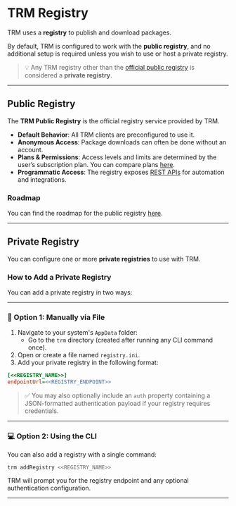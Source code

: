 # TRM Registry

TRM uses a **registry** to publish and download packages.

By default, TRM is configured to work with the **public registry**, and no additional setup is required unless you wish to use or host a private registry.

> 💡 Any TRM registry other than the [official public registry](https://trmregistry.com) is considered a **private registry**.

---

## Public Registry

The **TRM Public Registry** is the official registry service provided by TRM.

- **Default Behavior**: All TRM clients are preconfigured to use it.
- **Anonymous Access**: Package downloads can often be done without an account.
- **Plans & Permissions**: Access levels and limits are determined by the user’s subscription plan. You can compare plans [here](https://trmregistry.com/#/plans).
- **Programmatic Access**: The registry exposes [REST APIs](/registry/public/api.md) for automation and integrations.

### Roadmap

You can find the roadmap for the public registry [here](/registry/public/roadmap.md).

---

## Private Registry

You can configure one or more **private registries** to use with TRM.

### How to Add a Private Registry

You can add a private registry in two ways:

---

### 🔧 Option 1: Manually via File

1. Navigate to your system's `AppData` folder:
   - Go to the `trm` directory (created after running any CLI command once).
2. Open or create a file named `registry.ini`.
3. Add your private registry in the following format:

```ini
[<<REGISTRY_NAME>>]
endpointUrl=<<REGISTRY_ENDPOINT>>
```

> ✅ You may also optionally include an `auth` property containing a JSON-formatted authentication payload if your registry requires credentials.

---

### 💻 Option 2: Using the CLI

You can also add a registry with a single command:

```bash
trm addRegistry <<REGISTRY_NAME>>
```

TRM will prompt you for the registry endpoint and any optional authentication configuration.

---